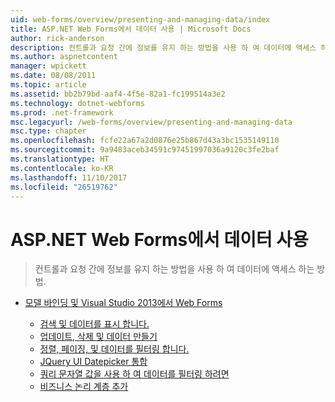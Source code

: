 ```yaml
---
uid: web-forms/overview/presenting-and-managing-data/index
title: ASP.NET Web Forms에서 데이터 사용 | Microsoft Docs
author: rick-anderson
description: 컨트롤과 요청 간에 정보를 유지 하는 방법을 사용 하 여 데이터에 액세스 하는 방법.
ms.author: aspnetcontent
manager: wpickett
ms.date: 08/08/2011
ms.topic: article
ms.assetid: bb2b79bd-aaf4-4f5e-82a1-fc199514a3e2
ms.technology: dotnet-webforms
ms.prod: .net-framework
msc.legacyurl: /web-forms/overview/presenting-and-managing-data
msc.type: chapter
ms.openlocfilehash: fcfe22a67a2d0876e25b867d43a3bc1535149110
ms.sourcegitcommit: 9a9483aceb34591c97451997036a9120c3fe2baf
ms.translationtype: HT
ms.contentlocale: ko-KR
ms.lasthandoff: 11/10/2017
ms.locfileid: "26519762"
---
```

<a name="working-with-data-in-aspnet-web-forms"></a>ASP.NET Web Forms에서 데이터 사용
====================
> 컨트롤과 요청 간에 정보를 유지 하는 방법을 사용 하 여 데이터에 액세스 하는 방법.


- [모델 바인딩 및 Visual Studio 2013에서 Web Forms](model-binding/index.md)

    - [검색 및 데이터를 표시 합니다.](model-binding/retrieving-data.md)
    - [업데이트, 삭제 및 데이터 만들기](model-binding/updating-deleting-and-creating-data.md)
    - [정렬, 페이징, 및 데이터를 필터링 합니다.](model-binding/sorting-paging-and-filtering-data.md)
    - [JQuery UI Datepicker 통합](model-binding/integrating-jquery-ui.md)
    - [쿼리 문자열 값을 사용 하 여 데이터를 필터링 하려면](model-binding/using-query-string-values-to-retrieve-data.md)
    - [비즈니스 논리 계층 추가](model-binding/adding-business-logic-layer.md)
